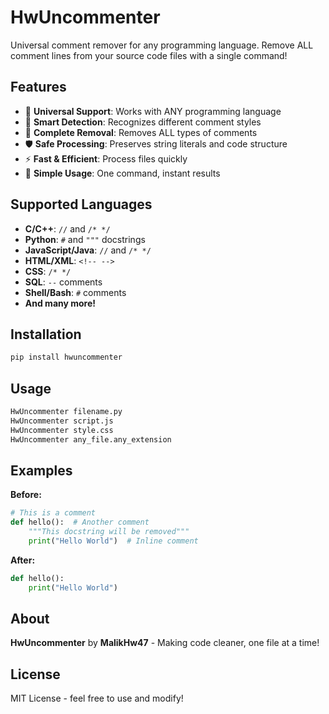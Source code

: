 # HwUncommenter

Universal comment remover for any programming language. Remove ALL comment lines from your source code files with a single command!

## Features

- 🚀 **Universal Support**: Works with ANY programming language
- 🔧 **Smart Detection**: Recognizes different comment styles
- 💯 **Complete Removal**: Removes ALL types of comments
- 🛡️ **Safe Processing**: Preserves string literals and code structure
- ⚡ **Fast & Efficient**: Process files quickly
- 🎯 **Simple Usage**: One command, instant results

## Supported Languages

- **C/C++**: `//` and `/* */`
- **Python**: `#` and `"""` docstrings
- **JavaScript/Java**: `//` and `/* */`
- **HTML/XML**: `<!-- -->`
- **CSS**: `/* */`
- **SQL**: `--` comments
- **Shell/Bash**: `#` comments
- **And many more!**

## Installation

```bash
pip install hwuncommenter
```

## Usage

```bash
HwUncommenter filename.py
HwUncommenter script.js
HwUncommenter style.css
HwUncommenter any_file.any_extension
```

## Examples

**Before:**
```python
# This is a comment
def hello():  # Another comment
    """This docstring will be removed"""
    print("Hello World")  # Inline comment
```

**After:**
```python
def hello():
    print("Hello World")
```

## About

**HwUncommenter** by **MalikHw47** - Making code cleaner, one file at a time!

## License

MIT License - feel free to use and modify!
